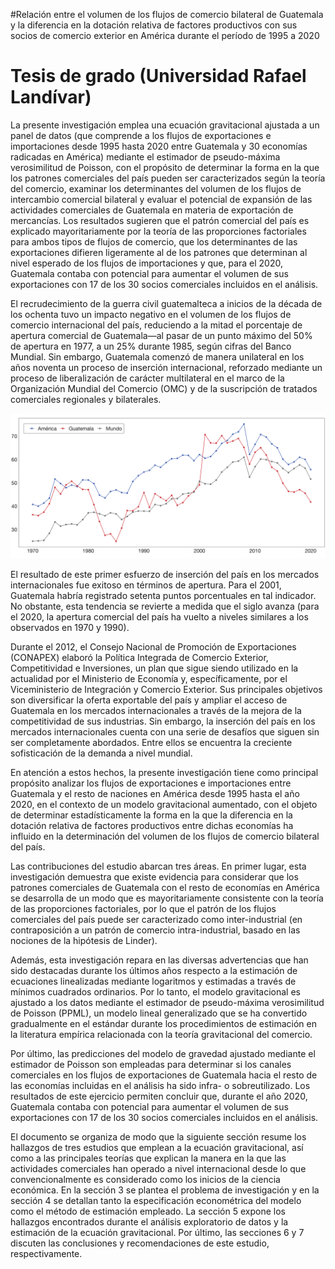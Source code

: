 #Relación entre el volumen de los flujos de comercio bilateral de Guatemala y la diferencia en la dotación relativa de factores productivos con sus socios de comercio exterior en América durante el período de 1995 a 2020

# Tesis de grado (Universidad Rafael Landívar) 

La presente investigación emplea una ecuación gravitacional ajustada a un panel de datos (que comprende a los flujos de exportaciones e importaciones desde 1995 hasta 2020 entre Guatemala y 30 economías radicadas en América) mediante el estimador de pseudo-máxima verosimilitud de Poisson, con el propósito de determinar la forma en la que los patrones comerciales del país pueden ser caracterizados según la teoría del comercio, examinar los determinantes del volumen de los flujos de intercambio comercial bilateral y evaluar el potencial de expansión de las actividades comerciales de Guatemala en materia de exportación de mercancías. Los resultados sugieren que el patrón comercial del país es explicado mayoritariamente por la teoría de las proporciones factoriales para ambos tipos de flujos de comercio, que los determinantes de las exportaciones difieren ligeramente al de los patrones que determinan al nivel esperado de los flujos de importaciones y que, para el 2020, Guatemala contaba con potencial para aumentar el volumen de sus exportaciones con 17 de los 30 socios comerciales incluidos en el análisis.

El recrudecimiento de la guerra civil guatemalteca a inicios de la década de los ochenta tuvo un impacto negativo en el volumen de los flujos de comercio internacional del país, reduciendo a la mitad el porcentaje de apertura comercial de Guatemala—al pasar de un punto máximo del 50% de apertura en 1977, a un 25% durante 1985, según cifras del Banco Mundial. Sin embargo, Guatemala comenzó de manera unilateral en los años noventa un proceso de inserción internacional, reforzado mediante un proceso de liberalización de carácter multilateral en el marco de la Organización Mundial del Comercio (OMC) y de la suscripción de tratados comerciales regionales y bilaterales. 

![](https://raw.githubusercontent.com/gafnts/gravity-model/main/Data%20visualization/Plots/trade%20openness.png)

El resultado de este primer esfuerzo de inserción del país en los mercados internacionales fue exitoso en términos de apertura. Para el 2001, Guatemala habría registrado setenta puntos porcentuales en tal indicador. No obstante, esta tendencia se revierte a medida que el siglo avanza (para el 2020, la apertura comercial del país ha vuelto a niveles similares a los observados en 1970 y 1990).

Durante el 2012, el Consejo Nacional de Promoción de Exportaciones (CONAPEX) elaboró la Política Integrada de Comercio Exterior, Competitividad e Inversiones, un plan que sigue siendo utilizado en la actualidad por el Ministerio de Economía y, específicamente, por el Viceministerio de Integración y Comercio Exterior. Sus principales objetivos son diversificar la oferta exportable del país y ampliar el acceso de Guatemala en los mercados internacionales a través de la mejora de la competitividad de sus industrias. Sin embargo, la inserción del país en los mercados internacionales cuenta con una serie de desafíos que siguen sin ser completamente abordados. Entre ellos se encuentra la creciente sofisticación de la demanda a nivel mundial.

En atención a estos hechos, la presente investigación tiene como principal propósito analizar los flujos de exportaciones e importaciones entre Guatemala y el resto de naciones en América desde 1995 hasta el año 2020, en el contexto de un modelo gravitacional aumentado, con el objeto de determinar estadísticamente la forma en la que la diferencia en la dotación relativa de factores productivos entre dichas economías ha influido en la determinación del volumen de los flujos de comercio bilateral del país.

Las contribuciones del estudio abarcan tres áreas. En primer lugar, esta investigación demuestra que existe evidencia para considerar que los patrones comerciales de Guatemala con el resto de economías en América se desarrolla de un modo que es mayoritariamente consistente con la teoría de las proporciones factoriales, por lo que el patrón de los flujos comerciales del país puede ser caracterizado como inter-industrial (en contraposición a un patrón de comercio intra-industrial, basado en las nociones de la hipótesis de Linder).

Además, esta investigación repara en las diversas advertencias que han sido destacadas durante los últimos años respecto a la estimación de ecuaciones linealizadas mediante logaritmos y estimadas a través de mínimos cuadrados ordinarios. Por lo tanto, el modelo gravitacional es ajustado a los datos mediante el estimador de pseudo-máxima verosimilitud de Poisson (PPML), un modelo lineal generalizado que se ha convertido gradualmente en el estándar durante los procedimientos de estimación en la literatura empírica relacionada con la teoría gravitacional del comercio.

Por último, las predicciones del modelo de gravedad ajustado mediante el estimador de Poisson son empleadas para determinar si los canales comerciales en los flujos de exportaciones de Guatemala hacia el resto de las economías incluidas en el análisis ha sido infra- o sobreutilizado. Los resultados de este ejercicio permiten concluir que, durante el año 2020, Guatemala contaba con potencial para aumentar el volumen de sus exportaciones con 17 de los 30 socios comerciales incluidos en el análisis.

El documento se organiza de modo que la siguiente sección resume los hallazgos de tres estudios que emplean a la ecuación gravitacional, así como a las principales teorías que explican la manera en la que las actividades comerciales han operado a nivel internacional desde lo que convencionalmente es considerado como los inicios de la ciencia económica. En la sección 3 se plantea el problema de investigación y en la sección 4 se detallan tanto la especificación econométrica del modelo como el método de estimación empleado. La sección 5 expone los hallazgos encontrados durante el análisis exploratorio de datos y la estimación de la ecuación gravitacional. Por último, las secciones 6 y 7 discuten las conclusiones y recomendaciones de este estudio, respectivamente.
